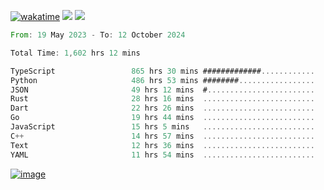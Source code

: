[![wakatime](https://wakatime.com/badge/user/00eead22-fb14-4dd0-ab8a-3625cafbd50d.svg)](https://wakatime.com/@00eead22-fb14-4dd0-ab8a-3625cafbd50d)
![](https://komarev.com/ghpvc/?username=flatypus)
![](https://pixel.flatypus.me/flatypus?type=tracker)
<!--START_SECTION:waka-->

```rust
From: 19 May 2023 - To: 12 October 2024

Total Time: 1,602 hrs 12 mins

TypeScript                 865 hrs 30 mins #############............   53.77 %
Python                     486 hrs 53 mins ########.................   30.25 %
JSON                       49 hrs 12 mins  #........................   03.06 %
Rust                       28 hrs 16 mins  .........................   01.76 %
Dart                       22 hrs 26 mins  .........................   01.39 %
Go                         19 hrs 44 mins  .........................   01.23 %
JavaScript                 15 hrs 5 mins   .........................   00.94 %
C++                        14 hrs 57 mins  .........................   00.93 %
Text                       12 hrs 36 mins  .........................   00.78 %
YAML                       11 hrs 54 mins  .........................   00.74 %
```

<!--END_SECTION:waka-->
[<img alt="image" src="https://github.com/flatypus/flatypus/assets/68029599/0a302dc1-501c-43a0-ae8d-37ec4817f3bd">](https://flatypus.me)

